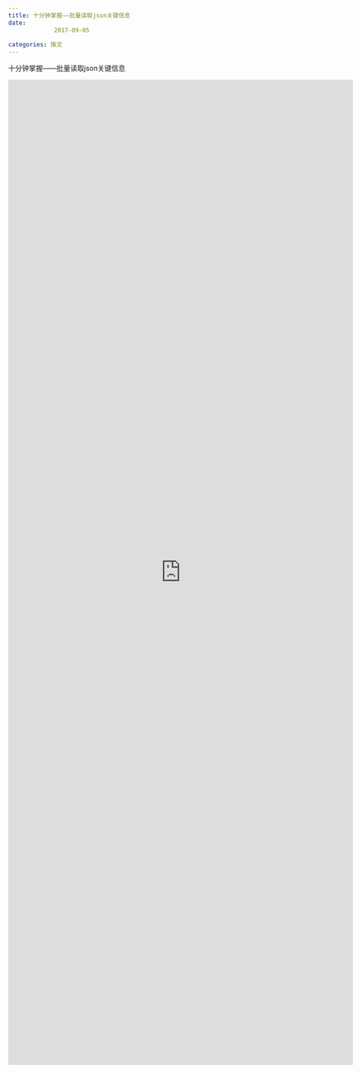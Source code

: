 ```yaml
---
title: 十分钟掌握——批量读取json关键信息
date: 
             2017-09-05
            
categories: 推文
---
```

十分钟掌握——批量读取json关键信息<!--more-->
<iframe src="http://202.114.234.173:8669/appbbs/Stata_Article/@十分钟掌握——批量读取json关键信息.htm" width="700px" height="2000px" scrolling="auto" frameborder=0 ></iframe>